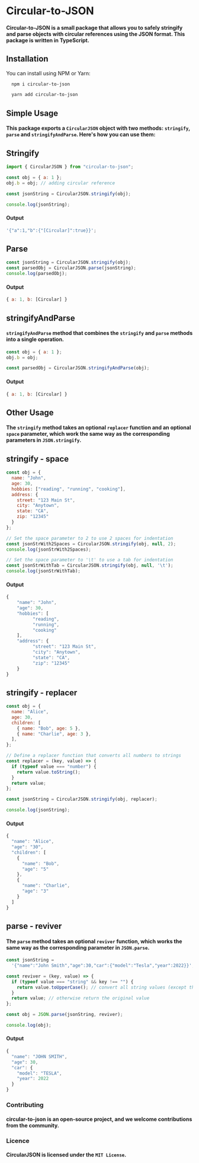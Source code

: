 # Circular-to-JSON

#### Circular-to-JSON is a small package that allows you to safely stringify and parse objects with circular references using the JSON format. This package is written in TypeScript.

## Installation

You can install using NPM or Yarn:

```bash
  npm i circular-to-json

```

```bash
  yarn add circular-to-json

```

## Simple Usage

#### This package exports a `CircularJSON` object with two methods: `stringify`, `parse` and `stringifyAndParse`. Here's how you can use them:

## Stringify

```javascript
import { CircularJSON } from "circular-to-json";

const obj = { a: 1 };
obj.b = obj; // adding circular reference

const jsonString = CircularJSON.stringify(obj);

console.log(jsonString);
```

#### Output

```javascript
'{"a":1,"b":{"[Circular]":true}}';
```

## Parse

```javascript
const jsonString = CircularJSON.stringify(obj);
const parsedObj = CircularJSON.parse(jsonString);
console.log(parsedObj);
```

#### Output

```javascript
{ a: 1, b: [Circular] }
```

## stringifyAndParse

#### `stringifyAndParse` method that combines the `stringify` and `parse` methods into a single operation.

```javascript
const obj = { a: 1 };
obj.b = obj;

const parsedObj = CircularJSON.stringifyAndParse(obj);
```

#### Output

```javascript
{ a: 1, b: [Circular] }
```

## Other Usage

#### The `stringify` method takes an optional `replacer` function and an optional `space` parameter, which work the same way as the corresponding parameters in `JSON.stringify`.

## stringify - space

```javascript
const obj = {
  name: "John",
  age: 30,
  hobbies: ["reading", "running", "cooking"],
  address: {
    street: "123 Main St",
    city: "Anytown",
    state: "CA",
    zip: "12345"
  }
};

// Set the space parameter to 2 to use 2 spaces for indentation
const jsonStrWith2Spaces = CircularJSON.stringify(obj, null, 2);
console.log(jsonStrWith2Spaces);

// Set the space parameter to '\t' to use a tab for indentation
const jsonStrWithTab = CircularJSON.stringify(obj, null, '\t');
console.log(jsonStrWithTab);

```

#### Output

```javascript
{
	"name": "John",
	"age": 30,
	"hobbies": [
		  "reading",
		  "running",
		  "cooking"
	],
	"address": {
		  "street": "123 Main St",
		  "city": "Anytown",
		  "state": "CA",
		  "zip": "12345"
	}
}


```

## stringify - replacer

```javascript
const obj = {
  name: "Alice",
  age: 30,
  children: [
    { name: "Bob", age: 5 },
    { name: "Charlie", age: 3 },
  ],
};

// Define a replacer function that converts all numbers to strings
const replacer = (key, value) => {
  if (typeof value === "number") {
    return value.toString();
  }
  return value;
};

const jsonString = CircularJSON.stringify(obj, replacer);

console.log(jsonString);
```

#### Output

```javascript
{
  "name": "Alice",
  "age": "30",
  "children": [
    {
      "name": "Bob",
      "age": "5"
    },
    {
      "name": "Charlie",
      "age": "3"
    }
  ]
}
```

## parse - reviver

#### The `parse` method takes an optional `reviver` function, which works the same way as the corresponding parameter in `JSON.parse`.

```javascript
const jsonString =
  '{"name":"John Smith","age":30,"car":{"model":"Tesla","year":2022}}';

const reviver = (key, value) => {
  if (typeof value === "string" && key !== "") {
    return value.toUpperCase(); // convert all string values (except the root object) to uppercase
  }
  return value; // otherwise return the original value
};

const obj = JSON.parse(jsonString, reviver);

console.log(obj);
```

#### Output

```javascript
{
  "name": "JOHN SMITH",
  "age": 30,
  "car": {
    "model": "TESLA",
    "year": 2022
  }
}

```

### Contributing

#### circular-to-json is an open-source project, and we welcome contributions from the community.

### Licence

#### CircularJSON is licensed under the `MIT License`.
